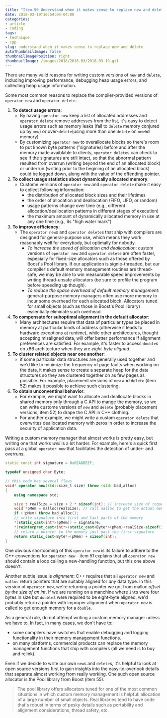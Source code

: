 ```yaml
---
title: "Item-50 Understand when it makes sense to replace new and delete"
date: 2018-03-19T10:54:04-04:00
categories:
- article
- coding
tags:
- technique
- cpp
slug: understand when it makes sense to replace new and delete
autoThumbnailImage: false
thumbnailImagePosition: right
thumbnailImage: /images/2018/2018-03/2018-03-19.gif
---
```


There are many valid reasons for writing custom versions of `new` and `delete`, including improving performance, debugging heap usage errors, and collecting heap usage information.
<!--more-->

Some most common reasons to replace the compiler-provided versions of `operator new` and `operator delete`:

1. **To detect usage errors**:
    * By having `operator new` keep a list of allocated addresses and `operator delete` remove addresses from the list, it's easy to detect usage errors such as memory leaks (fail to `delete` memory conjured up by `new`) or over-`delete`(using more than one `delete` on `new`ed memory)
    * By customizing `operator new` to overallocate blocks so there's room to put known byte patterns ("signatures) before and after the memory made avaiblable to clients, `operator delete`s can check to see if the signatures are still intact, so that the abnormal pattern resulted from overrun (writing beyond the end of an allocated block) or underrun (writing prior to the begining of an allocated block) could be logged down, along with the value of the offending pointer.
2. **To collect usage statistics about dynamically allocated memory**:
    * Custome versions of `operator new` and `operator delete` make it easy to collect following information:
        - the distribution of allocated block sizes and their lifetimes
        - the order of allocation and deallocation (FIFO, LIFO, or random)
        - usage patterns change over time (e.g., different allocation/deallocation patterns in different stages of execution)
        - the maximum amount of dynamically allocated memory in use at any one time (e.g., its "high water mark")
3. **To improve efficiency**:
    * The `operator new`s and `operator delete`s that ship with compilers are designed for general-purpose use, which means they work reasonably well for everybody, but optimally for nobody. 
        - *To increase the speed of allocation and deallocation*: custom versions of `operator new` and `operator delete` are often faster, especially for fixed-size allocators such as those offered by Boost's Pool library. If our application is signle-threaded, but our compiler's default memory management routines are thread-safe, we may be able to win measurable speed improvements by writing thread-unsafe allocators (be sure to profile the program before speeding up though).
        - *To reduce the space overhead of default memory management*: general-purpose memory managers often use more memory to incur some overhead for each allocated block. Allocators tuned for small objects (such as those in Boost's Pool library) essentially eliminate such overhead.
4. **To compensate for suboptimal alignment in the default allocator**:
    * Many architectures require that data of particular types be placed in memory at particular kinds of address (otherwise it leads to hardware exceptions at runtime), while other architectures, thought accepting misaligned data, will offer better performance if alignment preferences are satisfied. For example, it's faster to access `double`s on x86 architecture when they are _eight-byte aligned_.
5. **To cluster related objects near one another**: 
    * if some particular data structures are generally used together and we'd like to minimize the frequency of page faults when working on the data, it makes sense to create a separate heap for the data structures so they are clustered together on as few pages as possible. For example, placement versions of `new` and `delete` (item 52) makes it possible to achieve such clustering.
6. **To obtain unconventinal behavior**:
    * For example, we might want to allocate and deallocate blocks in shared memory only through a C API to mange the memory, so we can write custome versions of `new` and `delete` (probably placement versions, item 52) to drape the C API in C++ clothing.
    * For another example, we might write a custom `operator delete` that overwrites deallocated memory with zeros in order to increase the security of application data.

Writing a custom memory manager that almost works is pretty easy, but writing one that works _well_ is a lot harder. For example, here's a quick first pass at a global `operator new` that facilitates the detection of under- and overruns.

```cpp
static const int signature = 0xDEADBEEF;

typedef unsigned char Byte;

// this code has several flaws
void* operator new(std::size_t size) throw (std::bad_alloc)
{
    using namespace std;

    size_t realSize = size + 2 * sizeof(int); // increase size of request so 2 signatures will also fit inside
    void *pMem = malloc(realSize); // call malloc to get the actual memory
    if (!pMem) throw bad_alloc();
    // write signature into first and last parts of the memory
    *(static_cast<int*>(pMem)) = signature;
    *(reinterpret_cast<int*>(static_cast<Byte*>(pMem)+realSize-sizeof(int))) = signature;
    // return a pointer to the memory just past the first signature
    return static_cast<Byte*>(pMem) + sizeof(int);
}
```

One obvious shortcoming of this `operator new` is its failure to adhere to the C++ conventions for `operator new` - item 51 explains that all `operator new` should contain a loop calling a new-handling function, but this one above doesn't.

Another subtle issue is _alignment_: C++ requires that all `operator new` and `malloc` return pointers that are suitably aligned for _any_ data type. In this version of `operator new`, we're returning a pointer we got from malloc _offset by the size of an int_. If we are running on a manchine where `int`s were four bytes in size but `double`s were required to be eight-byte aligned, we'd probably return a pointer with improper alignment when `operator new` is called to get enough memory for a `double`.

As a general rule, do not attempt writing a custom memory manager unless we have to. In fact, in many cases, we don't have to: 

* some compilers have switches that enable debugging and logging functionality in their memory management functions.
* on many platforms, commercial products can replace the memory management functions that ship with compilers (all we need is to buy and relink).

Even if we decide to write our own `new`s and `delete`s, it's helpful to look at open source versions first to gain insights into the easy-to-overlook details that separate almost working from really working. One such open source allocator is the Pool library from Boost (item 55). 

>The pool library offers allocators tuned for one of the most common situations in which custom memory management is helpful: allocation of a large number of small objects. Real libraries tend to have code that's robust in terms of pesky details such as portability and alignment considerations, thread safety, etc.